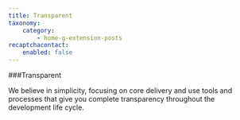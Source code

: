 ```yaml
---
title: Transparent
taxonomy:
    category:
        - home-g-extension-posts
recaptchacontact:
    enabled: false
---
```


###Transparent

We believe in simplicity, focusing on core delivery and use tools and processes that give you complete transparency throughout the development life cycle.